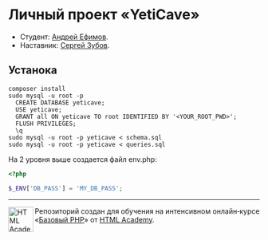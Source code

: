 # Личный проект «YetiCave»

* Студент: [Андрей Ефимов](https://up.htmlacademy.ru/php/3/user/367335).
* Наставник: [Сергей Зубов](https://htmlacademy.ru/profile/serj).

## Устанока

```
composer install
sudo mysql -u root -p
  CREATE DATABASE yeticave;
  USE yeticave;
  GRANT all ON yeticave TO root IDENTIFIED BY '<YOUR_ROOT_PWD>';
  FLUSH PRIVILEGES;
  \q
sudo mysql -u root -p yeticave < schema.sql
sudo mysql -u root -p yeticave < queries.sql
```

На 2 уровня выше создается файл env.php:

```php
<?php

$_ENV['DB_PASS'] = 'MY_DB_PASS';
```

---

<a href="https://htmlacademy.ru/intensive/adaptive"><img align="left" width="50" height="50" alt="HTML Academy" src="https://up.htmlacademy.ru/static/img/intensive/adaptive/logo-for-github.svg"></a>

Репозиторий создан для обучения на интенсивном онлайн‑курсе «[Базовый PHP](https://htmlacademy.ru/intensive/php)» от [HTML Academy](https://htmlacademy.ru).
